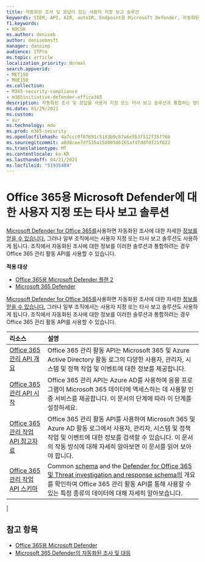 ```yaml
---
title: 자동화된 조사 및 응답이 있는 사용자 지정 보고 솔루션
keywords: SIEM, API, AIR, autoIR, Endpoint용 Microsoft Defender, 자동화된 조사, 통합, 사용자 지정 보고서
f1.keywords:
- NOCSH
ms.author: deniseb
author: denisebmsft
manager: dansimp
audience: ITPro
ms.topic: article
localization_priority: Normal
search.appverid:
- MET150
- MOE150
ms.collection:
- M365-security-compliance
- m365initiative-defender-office365
description: 자동화된 조사 및 응답을 사용자 지정 또는 타사 보고 솔루션과 통합하는 방법을 알아보십시오.
ms.date: 01/29/2021
ms.custom:
- air
ms.technology: mdo
ms.prod: m365-security
ms.openlocfilehash: 4a7ccc0f07691c5183b9cb7a6e5b3f512f35f76b
ms.sourcegitcommit: a8d8cee7df535a150985d6165afdfddfdf21f622
ms.translationtype: MT
ms.contentlocale: ko-KR
ms.lasthandoff: 04/21/2021
ms.locfileid: "51935404"
---
```

# <a name="custom-or-third-party-reporting-solutions-for-microsoft-defender-for-office-365"></a>Office 365용 Microsoft Defender에 대한 사용자 지정 또는 타사 보고 솔루션

[Microsoft Defender for Office 365를](defender-for-office-365.md)사용하면 자동화된 조사에 대한 자세한 [정보를 얻을 수 있습니다.](air-view-investigation-results.md) 그러나 일부 조직에서는 사용자 지정 또는 타사 보고 솔루션도 사용하게 됩니다. 조직에서 자동화된 조사에 [](office-365-air.md) 대한 정보를 이러한 솔루션과 통합하려는 경우 Office 365 관리 활동 API를 사용할 수 있습니다.

**적용 대상**
- [Office 365용 Microsoft Defender 플랜 2](defender-for-office-365.md)
- [Microsoft 365 Defender](../defender/microsoft-365-defender.md)

[Microsoft Defender for Office 365를](defender-for-office-365.md)사용하면 자동화된 조사에 대한 자세한 [정보를 얻을 수 있습니다.](air-view-investigation-results.md) 그러나 일부 조직에서는 사용자 지정 또는 타사 보고 솔루션도 사용하게 됩니다. 조직에서 자동화된 조사에 대한 정보를 이러한 솔루션과 통합하려는 경우 Office 365 관리 활동 API를 사용할 수 있습니다.

|리소스|설명|
|:---|:---|
|[Office 365 관리 API 개요](/office/office-365-management-api/office-365-management-apis-overview)|Office 365 관리 활동 API는 Microsoft 365 및 Azure Active Directory 활동 로그의 다양한 사용자, 관리자, 시스템 및 정책 작업 및 이벤트에 대한 정보를 제공합니다.|
|[Office 365 관리 API 시작](/office/office-365-management-api/get-started-with-office-365-management-apis)|Office 365 관리 API는 Azure AD를 사용하여 응용 프로그램이 Microsoft 365 데이터에 액세스하는 데 사용할 인증 서비스를 제공합니다. 이 문서의 단계에 따라 이 단계를 설정하세요.|
|[Office 365 관리 작업 API 참고자료](/office/office-365-management-api/office-365-management-activity-api-reference)|Office 365 관리 활동 API를 사용하여 Microsoft 365 및 Azure AD 활동 로그에서 사용자, 관리자, 시스템 및 정책 작업 및 이벤트에 대한 정보를 검색할 수 있습니다. 이 문서의 작동 방식에 대해 자세히 알아보면 이 문서를 읽어 보아야 합니다.|
|[Office 365 관리 작업 API 스키마](/office/office-365-management-api/office-365-management-activity-api-schema)|Common [schema](/office/office-365-management-api/office-365-management-activity-api-schema#common-schema) and the [Defender for Office 365 및 Threat investigation and response schema의](/office/office-365-management-api/office-365-management-activity-api-schema#office-365-advanced-threat-protection-and-threat-investigation-and-response-schema) 개요를 확인하여 Office 365 관리 활동 API를 통해 사용할 수 있는 특정 종류의 데이터에 대해 자세히 알아보습니다.|
|

## <a name="see-also"></a>참고 항목

- [Office 365용 Microsoft Defender](defender-for-office-365.md)
- [Microsoft 365 Defender의 자동화된 조사 및 대응](/microsoft-365/security/defender/m365d-autoir)
